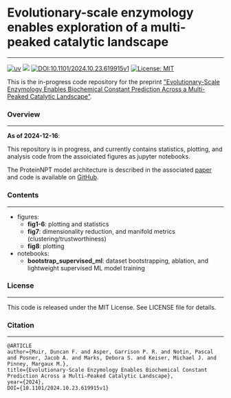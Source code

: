 # Evolutionary-scale enzymology enables exploration of a multi-peaked catalytic landscape
___

[![uv](https://img.shields.io/endpoint?url=https://raw.githubusercontent.com/astral-sh/uv/main/assets/badge/v0.json)](https://github.com/astral-sh/uv)
[![](https://img.shields.io/badge/Python-3.9-blue.svg)](https://www.python.org/downloads/)
[![DOI:10.1101/2024.10.23.619915v1](http://img.shields.io/badge/DOI-10.1101/2024.10.23.619915v1-B31B1B.svg)](https://doi.org/10.1101/2024.10.23.619915v1) 
[![License: MIT](https://img.shields.io/badge/License-MIT-yellow.svg)](https://opensource.org/licenses/MIT)

This is the in-progress code repository for the preprint ["Evolutionary-Scale Enzymology Enables Biochemical Constant Prediction Across a Multi-Peaked Catalytic Landscape"](https://www.biorxiv.org/content/10.1101/2024.10.23.619915v1).

### Overview
___

**As of 2024-12-16**:


This repository is in progress, and currently contains statistics, plotting, and analysis code from the assoiciated figures as jupyter notebooks.

The ProteinNPT model architecture is described in the associated [paper](https://papers.nips.cc/paper_files/paper/2023/hash/6a4d5d85f7a52f062d23d98d544a5578-Abstract-Conference.html) and code is available on [GitHub](https://github.com/OATML-Markslab/ProteinNPT).

### Contents
___
  - figures:
    - **fig1-6**: plotting and statistics
    - **fig7**: dimensionality reduction, and manifold metrics (clustering/trustworthiness)
    - **fig8**: plotting
  - notebooks:
    - **bootstrap_supervised_ml**: dataset bootstrapping, ablation, and lightweight supervised ML model training

### License
___
This code is released under the MIT License. See LICENSE file for details.

### Citation
___
```
@ARTICLE
author={Muir, Duncan F. and Asper, Garrison P. R. and Notin, Pascal and Posner, Jacob A. and Marks, Debora S. and Keiser, Michael J. and Pinney, Margaux M.},
title={Evolutionary-Scale Enzymology Enables Biochemical Constant Prediction Across a Multi-Peaked Catalytic Landscape}, 
year={2024},
DOI={10.1101/2024.10.23.619915v1}
```